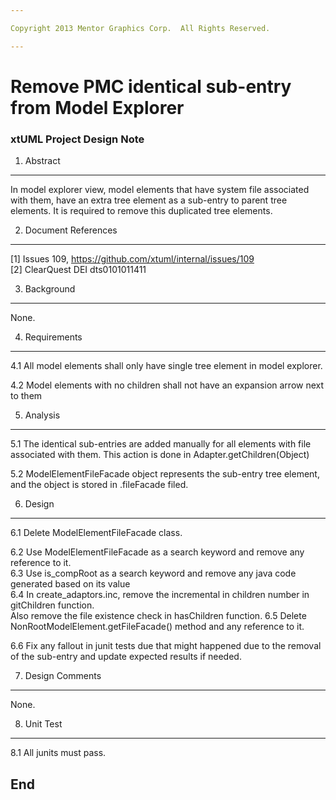 ```yaml
---

Copyright 2013 Mentor Graphics Corp.  All Rights Reserved.

---
```


# Remove PMC identical sub-entry from Model Explorer
### xtUML Project Design Note



1. Abstract
-----------
In model explorer view, model elements that have system file associated with 
them, have an extra tree element as a sub-entry to parent tree elements.
It is required to remove this duplicated tree elements. 

2. Document References
----------------------
[1] Issues 109, https://github.com/xtuml/internal/issues/109  
[2] ClearQuest DEI dts0101011411

3. Background
-------------
None.


4. Requirements
---------------
4.1 All model elements shall only have single tree element in model explorer.  

4.2 Model elements with no children shall not have an expansion arrow next to 
    them  


5. Analysis
-----------
5.1 The identical sub-entries are added manually for all elements with file 
 associated with them. This action is done in <ModelElement>Adapter.getChildren(Object) 
 
5.2 ModelElementFileFacade object represents the sub-entry tree element, and
    the object is stored in <ModelElement>.fileFacade filed. 


6. Design
---------
6.1 Delete ModelElementFileFacade class. 

6.2 Use ModelElementFileFacade as a search keyword and remove any reference to
	it.  
6.3 Use is_compRoot as a search keyword and remove any java code generated based
	 on its value  
6.4 In create_adaptors.inc, remove the incremental in children number in gitChildren 
	function.  
	Also remove the file existence check in hasChildren function.
6.5 Delete NonRootModelElement.getFileFacade() method and any reference to it.  

6.6 Fix any fallout in junit tests due that might happened due to the removal 
  of the sub-entry and update expected results if needed.  


7. Design Comments
------------------
None.

8. Unit Test
------------
8.1 All junits must pass.

End
---

